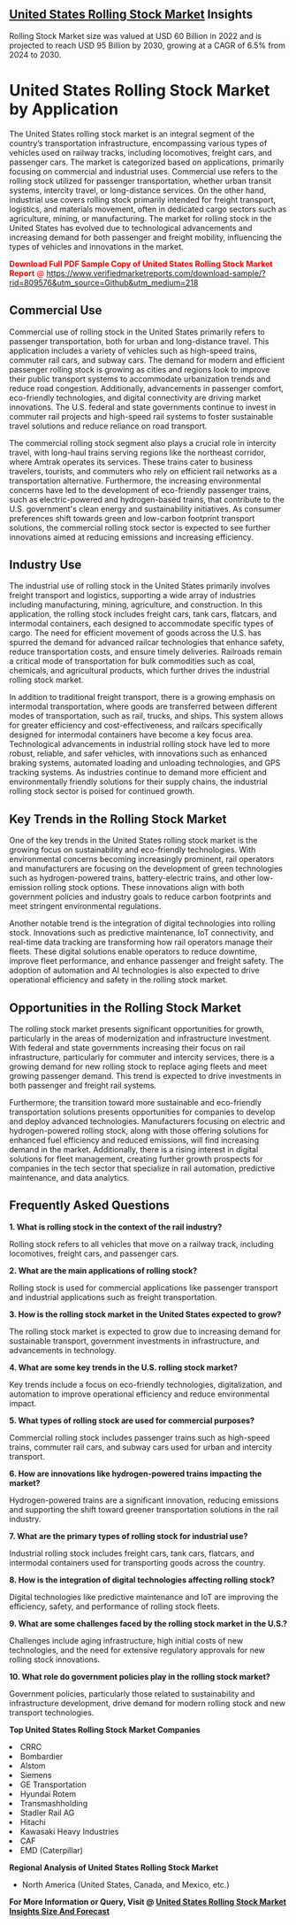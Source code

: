 <h2><a href="https://www.verifiedmarketreports.com/download-sample/?rid=809576&amp;utm_source=Github&amp;utm_medium=218" target="_blank">United States Rolling Stock Market</a> Insights</h2><p>Rolling Stock Market size was valued at USD 60 Billion in 2022 and is projected to reach USD 95 Billion by 2030, growing at a CAGR of 6.5% from 2024 to 2030.</p><p><h1>United States Rolling Stock Market by Application</h1> <p>The United States rolling stock market is an integral segment of the country’s transportation infrastructure, encompassing various types of vehicles used on railway tracks, including locomotives, freight cars, and passenger cars. The market is categorized based on applications, primarily focusing on commercial and industrial uses. Commercial use refers to the rolling stock utilized for passenger transportation, whether urban transit systems, intercity travel, or long-distance services. On the other hand, industrial use covers rolling stock primarily intended for freight transport, logistics, and materials movement, often in dedicated cargo sectors such as agriculture, mining, or manufacturing. The market for rolling stock in the United States has evolved due to technological advancements and increasing demand for both passenger and freight mobility, influencing the types of vehicles and innovations in the market. <p><span class=""><span style="color: #ff0000;"><strong>Download Full PDF Sample Copy of United States Rolling Stock Market Report</strong> @ </span><a href="https://www.verifiedmarketreports.com/download-sample/?rid=809576&amp;utm_source=Github&amp;utm_medium=218" target="_blank">https://www.verifiedmarketreports.com/download-sample/?rid=809576&amp;utm_source=Github&amp;utm_medium=218</a></span></p></p> <h2>Commercial Use</h2> <p>Commercial use of rolling stock in the United States primarily refers to passenger transportation, both for urban and long-distance travel. This application includes a variety of vehicles such as high-speed trains, commuter rail cars, and subway cars. The demand for modern and efficient passenger rolling stock is growing as cities and regions look to improve their public transport systems to accommodate urbanization trends and reduce road congestion. Additionally, advancements in passenger comfort, eco-friendly technologies, and digital connectivity are driving market innovations. The U.S. federal and state governments continue to invest in commuter rail projects and high-speed rail systems to foster sustainable travel solutions and reduce reliance on road transport.</p> <p>The commercial rolling stock segment also plays a crucial role in intercity travel, with long-haul trains serving regions like the northeast corridor, where Amtrak operates its services. These trains cater to business travelers, tourists, and commuters who rely on efficient rail networks as a transportation alternative. Furthermore, the increasing environmental concerns have led to the development of eco-friendly passenger trains, such as electric-powered and hydrogen-based trains, that contribute to the U.S. government's clean energy and sustainability initiatives. As consumer preferences shift towards green and low-carbon footprint transport solutions, the commercial rolling stock sector is expected to see further innovations aimed at reducing emissions and increasing efficiency.</p> <h2>Industry Use</h2> <p>The industrial use of rolling stock in the United States primarily involves freight transport and logistics, supporting a wide array of industries including manufacturing, mining, agriculture, and construction. In this application, the rolling stock includes freight cars, tank cars, flatcars, and intermodal containers, each designed to accommodate specific types of cargo. The need for efficient movement of goods across the U.S. has spurred the demand for advanced railcar technologies that enhance safety, reduce transportation costs, and ensure timely deliveries. Railroads remain a critical mode of transportation for bulk commodities such as coal, chemicals, and agricultural products, which further drives the industrial rolling stock market.</p> <p>In addition to traditional freight transport, there is a growing emphasis on intermodal transportation, where goods are transferred between different modes of transportation, such as rail, trucks, and ships. This system allows for greater efficiency and cost-effectiveness, and railcars specifically designed for intermodal containers have become a key focus area. Technological advancements in industrial rolling stock have led to more robust, reliable, and safer vehicles, with innovations such as enhanced braking systems, automated loading and unloading technologies, and GPS tracking systems. As industries continue to demand more efficient and environmentally friendly solutions for their supply chains, the industrial rolling stock sector is poised for continued growth.</p> <h2>Key Trends in the Rolling Stock Market</h2> <p>One of the key trends in the United States rolling stock market is the growing focus on sustainability and eco-friendly technologies. With environmental concerns becoming increasingly prominent, rail operators and manufacturers are focusing on the development of green technologies such as hydrogen-powered trains, battery-electric trains, and other low-emission rolling stock options. These innovations align with both government policies and industry goals to reduce carbon footprints and meet stringent environmental regulations.</p> <p>Another notable trend is the integration of digital technologies into rolling stock. Innovations such as predictive maintenance, IoT connectivity, and real-time data tracking are transforming how rail operators manage their fleets. These digital solutions enable operators to reduce downtime, improve fleet performance, and enhance passenger and freight safety. The adoption of automation and AI technologies is also expected to drive operational efficiency and safety in the rolling stock market.</p> <h2>Opportunities in the Rolling Stock Market</h2> <p>The rolling stock market presents significant opportunities for growth, particularly in the areas of modernization and infrastructure investment. With federal and state governments increasing their focus on rail infrastructure, particularly for commuter and intercity services, there is a growing demand for new rolling stock to replace aging fleets and meet growing passenger demand. This trend is expected to drive investments in both passenger and freight rail systems.</p> <p>Furthermore, the transition toward more sustainable and eco-friendly transportation solutions presents opportunities for companies to develop and deploy advanced technologies. Manufacturers focusing on electric and hydrogen-powered rolling stock, along with those offering solutions for enhanced fuel efficiency and reduced emissions, will find increasing demand in the market. Additionally, there is a rising interest in digital solutions for fleet management, creating further growth prospects for companies in the tech sector that specialize in rail automation, predictive maintenance, and data analytics.</p> <h2>Frequently Asked Questions</h2> <p><strong>1. What is rolling stock in the context of the rail industry?</strong></p> <p>Rolling stock refers to all vehicles that move on a railway track, including locomotives, freight cars, and passenger cars.</p> <p><strong>2. What are the main applications of rolling stock?</strong></p> <p>Rolling stock is used for commercial applications like passenger transport and industrial applications such as freight transportation.</p> <p><strong>3. How is the rolling stock market in the United States expected to grow?</strong></p> <p>The rolling stock market is expected to grow due to increasing demand for sustainable transport, government investments in infrastructure, and advancements in technology.</p> <p><strong>4. What are some key trends in the U.S. rolling stock market?</strong></p> <p>Key trends include a focus on eco-friendly technologies, digitalization, and automation to improve operational efficiency and reduce environmental impact.</p> <p><strong>5. What types of rolling stock are used for commercial purposes?</strong></p> <p>Commercial rolling stock includes passenger trains such as high-speed trains, commuter rail cars, and subway cars used for urban and intercity transport.</p> <p><strong>6. How are innovations like hydrogen-powered trains impacting the market?</strong></p> <p>Hydrogen-powered trains are a significant innovation, reducing emissions and supporting the shift toward greener transportation solutions in the rail industry.</p> <p><strong>7. What are the primary types of rolling stock for industrial use?</strong></p> <p>Industrial rolling stock includes freight cars, tank cars, flatcars, and intermodal containers used for transporting goods across the country.</p> <p><strong>8. How is the integration of digital technologies affecting rolling stock?</strong></p> <p>Digital technologies like predictive maintenance and IoT are improving the efficiency, safety, and performance of rolling stock fleets.</p> <p><strong>9. What are some challenges faced by the rolling stock market in the U.S.?</strong></p> <p>Challenges include aging infrastructure, high initial costs of new technologies, and the need for extensive regulatory approvals for new rolling stock innovations.</p> <p><strong>10. What role do government policies play in the rolling stock market?</strong></p> <p>Government policies, particularly those related to sustainability and infrastructure development, drive demand for modern rolling stock and new transport technologies.</p> </p><p><strong>Top United States Rolling Stock Market Companies</strong></p><div data-test-id=""><p><li>CRRC</li><li> Bombardier</li><li> Alstom</li><li> Siemens</li><li> GE Transportation</li><li> Hyundai Rotem</li><li> Transmashholding</li><li> Stadler Rail AG</li><li> Hitachi</li><li> Kawasaki Heavy Industries</li><li> CAF</li><li> EMD (Caterpillar)</li></p><div><strong>Regional Analysis of&nbsp;United States Rolling Stock Market</strong></div><ul><li dir="ltr"><p dir="ltr">North America&nbsp;(United States, Canada, and Mexico, etc.)</p></li></ul><p><strong>For More Information or Query, Visit @&nbsp;</strong><strong><a href="https://www.verifiedmarketreports.com/product/rolling-stock-market/?utm_source=Github&amp;utm_medium=218" target="_blank">United States Rolling Stock Market Insights Size And Forecast</a></strong></p></div>

